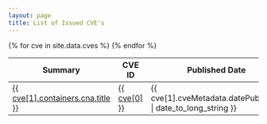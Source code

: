 ```yaml
---
layout: page
title: List of Issued CVE's
---
```


<table>
  <thead>
    <tr>
      <th>Summary</th>
      <th>CVE ID</th>
      <th>Published Date</th>
      <th>Last Updated</th>
    </tr>
  </thead>
  <tbody>
    <!-- TODO: Remove Test CVEs -->
    {% for cve in site.data.cves %}
      <tr>
        <td>
          <a href="{{ site.baseurl }}/cves/{{ cve[0] | downcase }}.html">
            {{ cve[1].containers.cna.title }}
          </a>
        </td>
        <td>
          <a href="{{ cve[0] | downcase }}.html">
            {{ cve[0] }}
          </a>
        </td>
        <td>{{ cve[1].cveMetadata.datePublished | date_to_long_string }}</td>
        <td>{{ cve[1].cveMetadata.dateUpdated | date_to_long_string }}</td>
      </tr>
    {% endfor %}
  </tbody>
</table>